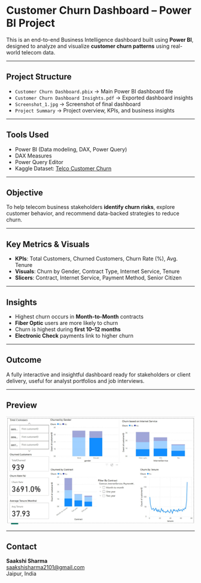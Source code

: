# Customer Churn Dashboard – Power BI Project

This is an end-to-end Business Intelligence dashboard built using **Power BI**, designed to analyze and visualize **customer churn patterns** using real-world telecom data.

---

## Project Structure

- `Customer Churn Dashboard.pbix` → Main Power BI dashboard file
- `Customer Churn Dashboard Insights.pdf` → Exported dashboard insights
- `Screenshot_1.jpg` → Screenshot of final dashboard
- `Project Summary` → Project overview, KPIs, and business insights

---

## Tools Used

- Power BI (Data modeling, DAX, Power Query)
- DAX Measures
- Power Query Editor
- Kaggle Dataset: [Telco Customer Churn](https://www.kaggle.com/datasets/blastchar/telco-customer-churn)

---

## Objective

To help telecom business stakeholders **identify churn risks**, explore customer behavior, and recommend data-backed strategies to reduce churn.

---

## Key Metrics & Visuals

- **KPIs**: Total Customers, Churned Customers, Churn Rate (%), Avg. Tenure
- **Visuals**: Churn by Gender, Contract Type, Internet Service, Tenure
- **Slicers**: Contract, Internet Service, Payment Method, Senior Citizen

---

## Insights

- Highest churn occurs in **Month-to-Month** contracts
- **Fiber Optic** users are more likely to churn
- Churn is highest during **first 10–12 months**
- **Electronic Check** payments link to higher churn

---

## Outcome

A fully interactive and insightful dashboard ready for stakeholders or client delivery, useful for analyst portfolios and job interviews.

---

## Preview

![Dashboard Preview](Screenshot_1.jpg)

---

## Contact

**Saakshi Sharma**  
saakshisharma2101@gmail.com  
Jaipur, India  
